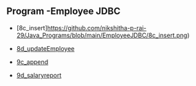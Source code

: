 ## Program -Employee JDBC

- [8c_insert]https://github.com/nikshitha-p-rai-29/Java_Programs/blob/main/EmployeeJDBC/8c_insert.png)

- [8d_updateEmployee](https://github.com/nikshitha-p-rai-29/Java_Programs/blob/main/EmployeeJDBC/8d_update.png)

- [9c_append](https://github.com/nikshitha-p-rai-29/Java_Programs/blob/main/EmployeeJDBC/9c_append.png)

- [9d_salaryreport](https://github.com/nikshitha-p-rai-29/Java_Programs/blob/main/EmployeeJDBC/9d_salaryreport.jpeg)